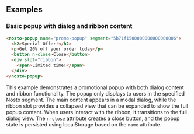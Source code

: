 ## Examples

### Basic popup with dialog and ribbon content

```html
<nosto-popup name="promo-popup" segment="5b71f1500000000000000006">
  <h2>Special Offer!</h2>
  <p>Get 20% off your order today</p>
  <button n-close>Close</button>
  <div slot="ribbon">
    <span>Limited time!</span>
  </div>
</nosto-popup>
```

This example demonstrates a promotional popup with both dialog content and ribbon functionality. The popup only displays to users in the specified Nosto segment. The main content appears in a modal dialog, while the ribbon slot provides a collapsed view that can be expanded to show the full popup content. When users interact with the ribbon, it transitions to the full dialog view. The `n-close` attribute creates a close button, and the popup state is persisted using localStorage based on the `name` attribute.